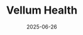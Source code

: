---  
layout: startup_page  
title: "Vellum Health"  
id: "vellum.health"  
permalink: "/vellumhealthvellum.health06262025/"  
website: "http://vellum.health"  
funding_round: "Series A"  
funding_amount: ""  
investors: "FCA Venture Partners, Green Park & Golf Ventures, Michael Sanderson (seed round investor)"  
about: "Vellum Health is a mobile healthcare platform providing advanced intravenous (IV) services at the bedside. It delivers mobile IV access, infusion therapy, and on-site transfusion services, aiming to reduce hospitalizations and improve patient outcomes by extending care into lower-cost settings."  
markets: "Healthtech"  
hq: "Austin, Texas, United States"  
founded_year: "2023"  
linkedin: "https://www.linkedin.com/company/vellum-health"  
twitter: ""  
instagram: ""  
facebook: ""  
crunchbase: ""  
pitchbook: "https://pitchbook.com/profiles/company/888343-12"  

date_display: "26-Jun-2025"  
date: "2025-06-26"

# SEO Optimization  
meta_title: "Vellum Health - Series A"  
meta_description: "Vellum Health, Vellum Health is a mobile healthcare platform providing advanced intravenous (IV) services at the bedside. It delivers mobile IV access, infusion ther..."  
meta_keywords: "Vellum Health, Healthtech, Series A funding"  
canonical_url: "https://startup.projectstartups.com/vellumhealthvellum.health06262025/"  
---